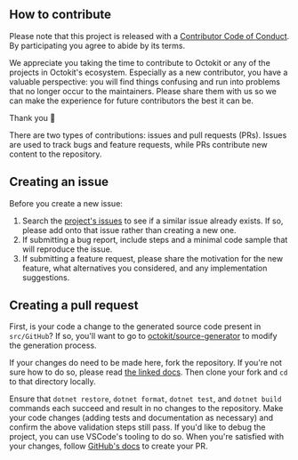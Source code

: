 ## How to contribute

Please note that this project is released with a [Contributor Code of Conduct](./CODE_OF_CONDUCT.md). By participating you agree to abide by its terms.

We appreciate you taking the time to contribute to Octokit or any of the projects in Octokit's ecosystem. Especially as a new contributor, you have a valuable perspective: you will find things confusing and run into problems that no longer occur to the maintainers. Please share them with us so we can make the experience for future contributors the best it can be.

Thank you 💖

There are two types of contributions: issues and pull requests (PRs). Issues are used to track bugs and feature requests, while PRs contribute new content to the repository.

## Creating an issue

Before you create a new issue:
1. Search the [project's issues](https://github.com/octokit/dotnet-sdk-enterprise-server/issues) to see if a similar issue already exists. If so, please add onto that issue rather than creating a new one.
1. If submitting a bug report, include steps and a minimal code sample that will reproduce the issue.
1. If submitting a feature request, please share the motivation for the new feature, what alternatives you considered, and any implementation suggestions.

## Creating a pull request

First, is your code a change to the generated source code present in `src/GitHub`? If so, you'll want to go to [octokit/source-generator](https://github.com/octokit/source-generator) to modify the generation process.

If your changes do need to be made here, fork the repository. If you're not sure how to do so, please read [the linked docs](https://docs.github.com/en/pull-requests/collaborating-with-pull-requests/working-with-forks/fork-a-repo). Then clone your fork and `cd` to that directory locally.

Ensure that `dotnet restore`, `dotnet format`, `dotnet test`, and `dotnet build` commands each succeed and result in no changes to the repository. Make your code changes (adding tests and documentation as necessary) and confirm the above validation steps still pass. If you'd like to debug the project, you can use VSCode's tooling to do so. When you're satisfied with your changes, follow [GitHub's docs](https://docs.github.com/en/pull-requests/collaborating-with-pull-requests/proposing-changes-to-your-work-with-pull-requests/creating-a-pull-request) to create your PR.
